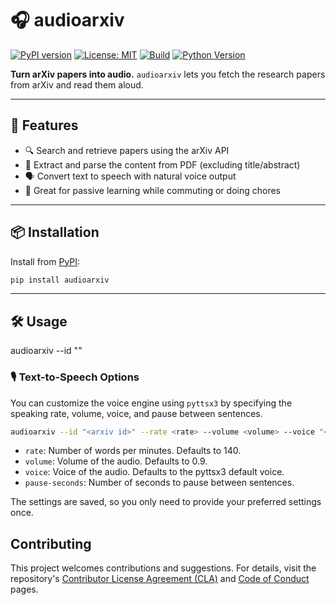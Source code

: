 # 🎧 audioarxiv

[![PyPI version](https://badge.fury.io/py/audioarxiv.svg)](https://pypi.org/project/audioarxiv/)
[![License: MIT](https://img.shields.io/badge/license-MIT-blue.svg)](LICENSE)
[![Build](https://img.shields.io/github/actions/workflow/status/isaac-cf-wong/audioarxiv/CI.yml?branch=main)](https://github.com/isaac-cf-wong/audioarxiv/actions)
[![Python Version](https://img.shields.io/pypi/pyversions/audioarxiv)](https://pypi.org/project/audioarxiv/)

**Turn arXiv papers into audio.**
`audioarxiv` lets you fetch the research papers from arXiv and read them aloud.

---

## 🚀 Features

- 🔍 Search and retrieve papers using the arXiv API
- 📄 Extract and parse the content from PDF (excluding title/abstract)
- 🗣️ Convert text to speech with natural voice output
- 🧠 Great for passive learning while commuting or doing chores

---

## 📦 Installation

Install from [PyPI](https://pypi.org/project/audioarxiv/):

```bash
pip install audioarxiv
```

---

## 🛠 Usage

audioarxiv --id "<arxiv id>"


### 🎙️ Text-to-Speech Options

You can customize the voice engine using `pyttsx3` by specifying the speaking rate, volume, voice, and pause between sentences.

```bash
audioarxiv --id "<arxiv id>" --rate <rate> --volume <volume> --voice "<voice>" --pause-seconds <pause-seconds>
```

- `rate`: Number of words per minutes. Defaults to 140.
- `volume`: Volume of the audio. Defaults to 0.9.
- `voice`: Voice of the audio. Defaults to the pyttsx3 default voice.
- `pause-seconds`: Number of seconds to pause between sentences.

The settings are saved, so you only need to provide your preferred settings once.


## Contributing

This project welcomes contributions and suggestions. For details, visit the repository's [Contributor License Agreement (CLA)](https://cla.opensource.microsoft.com) and [Code of Conduct](https://opensource.microsoft.com/codeofconduct/) pages.
